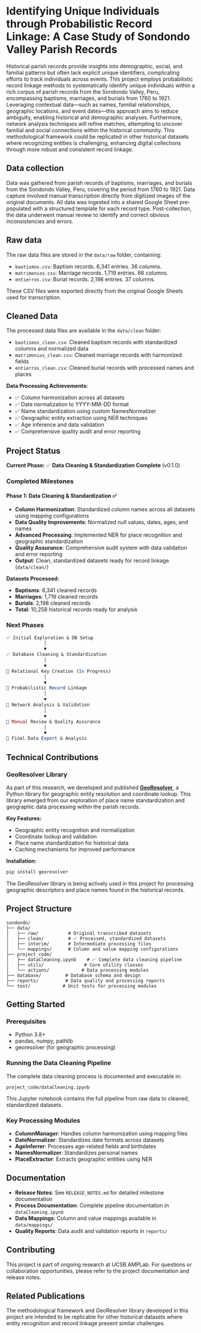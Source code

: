 # Identifying Unique Individuals through Probabilistic Record Linkage: A Case Study of Sondondo Valley Parish Records

Historical parish records provide insights into demographic, social, and familial patterns but often lack explicit unique identifiers, complicating efforts to track individuals across events. This project employs probabilistic record linkage methods to systematically identify unique individuals within a rich corpus of parish records from the Sondondo Valley, Peru, encompassing baptisms, marriages, and burials from 1760 to 1921. Leveraging contextual data—such as names, familial relationships, geographic locations, and event dates—this approach aims to reduce ambiguity, enabling historical and demographic analyses. Furthermore, network analysis techniques will refine matches, attempting to uncover familial and social connections within the historical community. This methodological framework could be replicated in other historical datasets where recognizing entities is challenging, enhancing digital collections through more robust and consistent record linkage.

## Data collection

Data was gathered from parish records of baptisms, marriages, and burials from the Sondondo Valley, Peru, covering the period from 1760 to 1921. Data capture involved manual transcription directly from digitized images of the original documents. All data was ingested into a shared Google Sheet pre-populated with a structured template for each record type. Post-collection, the data underwent manual review to identify and correct obvious inconsistencies and errors.

## Raw data

The raw data files are stored in the `data/raw` folder, containing:

- `bautismos.csv`: Baptism records. 6,341 entries. 36 columns.
- `matrimonios.csv`: Marriage records. 1,719 entries. 66 columns.
- `entierros.csv`: Burial records. 2,198 entries. 37 columns.

These CSV files were exported directly from the original Google Sheets used for transcription.

## Cleaned Data

The processed data files are available in the `data/clean` folder:

- `bautismos_clean.csv`: Cleaned baptism records with standardized columns and normalized data
- `matrimonios_clean.csv`: Cleaned marriage records with harmonized fields
- `entierros_clean.csv`: Cleaned burial records with processed names and places

**Data Processing Achievements:**
- ✅ Column harmonization across all datasets
- ✅ Date normalization to YYYY-MM-DD format
- ✅ Name standardization using custom NamesNormalizer
- ✅ Geographic entity extraction using NER techniques
- ✅ Age inference and data validation
- ✅ Comprehensive quality audit and error reporting

## Project Status

**Current Phase:** ✅ **Data Cleaning & Standardization Complete** (v0.1.0)

### Completed Milestones

#### Phase 1: Data Cleaning & Standardization ✅
- **Column Harmonization**: Standardized column names across all datasets using mapping configurations
- **Data Quality Improvements**: Normalized null values, dates, ages, and names
- **Advanced Processing**: Implemented NER for place recognition and geographic standardization
- **Quality Assurance**: Comprehensive audit system with data validation and error reporting
- **Output**: Clean, standardized datasets ready for record linkage (`data/clean/`)

**Datasets Processed:**
- **Baptisms**: 6,341 cleaned records
- **Marriages**: 1,719 cleaned records  
- **Burials**: 2,198 cleaned records
- **Total**: 10,258 historical records ready for analysis

### Next Phases

```mathematica
✅ Initial Exploration & DB Setup
              │
              ▼
✅ Database Cleaning & Standardization
              │
              ▼
🔄 Relational Key Creation (In Progress)
              │
              ▼
🔮 Probabilistic Record Linkage
              │
              ▼
🔮 Network Analysis & Validation
              │
              ▼
🔮 Manual Review & Quality Assurance
              │
              ▼
🔮 Final Data Export & Analysis
```

## Technical Contributions

### GeoResolver Library
As part of this research, we developed and published **[GeoResolver](https://pypi.org/project/georesolver/)**, a Python library for geographic entity resolution and coordinate lookup. This library emerged from our exploration of place name standardization and geographic data processing within the parish records.

**Key Features:**
- Geographic entity recognition and normalization
- Coordinate lookup and validation
- Place name standardization for historical data
- Caching mechanisms for improved performance

**Installation:**
```bash
pip install georesolver
```

The GeoResolver library is being actively used in this project for processing geographic descriptors and place names found in the historical records.

## Project Structure

```
sondondo/
├── data/
│   ├── raw/           # Original transcribed datasets
│   ├── clean/         # ✅ Processed, standardized datasets
│   ├── interim/       # Intermediate processing files
│   └── mappings/      # Column and value mapping configurations
├── project_code/
│   ├── dataCleaning.ipynb    # ✅ Complete data cleaning pipeline
│   ├── utils/               # Core utility classes
│   └── actions/            # Data processing modules
├── database/         # Database schema and design
├── reports/          # Data quality and processing reports
└── test/            # Unit tests for processing modules
```

## Getting Started

### Prerequisites
- Python 3.8+
- pandas, numpy, pathlib
- georesolver (for geographic processing)

### Running the Data Cleaning Pipeline
The complete data cleaning process is documented and executable in:
```
project_code/dataCleaning.ipynb
```

This Jupyter notebook contains the full pipeline from raw data to cleaned, standardized datasets.

### Key Processing Modules
- **ColumnManager**: Handles column harmonization using mapping files
- **DateNormalizer**: Standardizes date formats across datasets  
- **AgeInferrer**: Processes age-related fields and birthdates
- **NamesNormalizer**: Standardizes personal names
- **PlaceExtractor**: Extracts geographic entities using NER

## Documentation

- **Release Notes**: See `RELEASE_NOTES.md` for detailed milestone documentation
- **Process Documentation**: Complete pipeline documentation in `dataCleaning.ipynb`
- **Data Mappings**: Column and value mappings available in `data/mappings/`
- **Quality Reports**: Data audit and validation reports in `reports/`

## Contributing

This project is part of ongoing research at UCSB AMPLab. For questions or collaboration opportunities, please refer to the project documentation and release notes.

## Related Publications

The methodological framework and GeoResolver library developed in this project are intended to be replicable for other historical datasets where entity recognition and record linkage present similar challenges.
